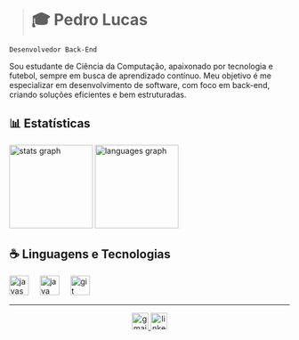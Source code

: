> <h1 align="left"> 🎓 Pedro Lucas</h1>

`Desenvolvedor Back-End`

<p align="left">Sou estudante de Ciência da Computação, apaixonado por tecnologia e futebol, sempre em busca de aprendizado contínuo. Meu objetivo é me especializar em desenvolvimento de software, com foco em back-end, criando soluções eficientes e bem estruturadas.</p>

## 📊 Estatísticas
<div align="left">
  <img src="https://github-readme-stats.vercel.app/api?username=pedrolucasduart&hide_title=false&hide_rank=false&show_icons=true&include_all_commits=true&count_private=true&disable_animations=false&theme=github_dark&locale=en&hide_border=false" height="150" alt="stats graph"  />
  <img src="https://github-readme-stats.vercel.app/api/top-langs?username=pedrolucasduart&locale=en&hide_title=false&layout=compact&card_width=320&langs_count=5&theme=github_dark&hide_border=false" height="150" alt="languages graph"  />
</div>


 ## ☕ Linguagens e Tecnologias
 
<div align="left">
  <img src="https://cdn.jsdelivr.net/gh/devicons/devicon/icons/javascript/javascript-original.svg" height="35" alt="javascript logo"  />
  <img width="12" />
  <img src="https://cdn.jsdelivr.net/gh/devicons/devicon/icons/java/java-original.svg" height="35" alt="java logo"  />
  <img width="12" />
  <img src="https://cdn.jsdelivr.net/gh/devicons/devicon/icons/git/git-original.svg" height="35" alt="git logo"  />
</div>

---

<div align="center">
  <a href="pedrooliveiraa25@gmail.com" target="_blank">
    <img src="https://img.shields.io/static/v1?message=Gmail&logo=gmail&label=&color=474a51&logoColor=white&labelColor=&style=for-the-badge" height="30" alt="gmail logo"  />
  </a>
  <a href="https://www.linkedin.com/in/pedro-lucas-duarte-9b3814351/" target="_blank">
    <img src="https://img.shields.io/static/v1?message=LinkedIn&logo=linkedin&label=&color=0077B5&logoColor=white&labelColor=&style=for-the-badge" height="30" alt="linkedin logo"  />
  </a>
</div>

###

